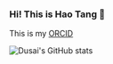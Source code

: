 ### Hi! This is Hao Tang 👋

This is my [ORCID](https://orcid.org/0009-0002-4948-8900)

![Dusai's GitHub stats](https://github-readme-stats.vercel.app/api?username=HaoTang-1)

<!--
**HaoTang-1/HaoTang-1** is a ✨ _special_ ✨ repository because its `README.md` (this file) appears on your GitHub profile.

Here are some ideas to get you started:

- 🔭 I’m currently working on ...
- 🌱 I’m currently learning ...
- 👯 I’m looking to collaborate on ...
- 🤔 I’m looking for help with ...
- 💬 Ask me about ...
- 📫 How to reach me: ...
- 😄 Pronouns: ...
- ⚡ Fun fact: ...
-->
